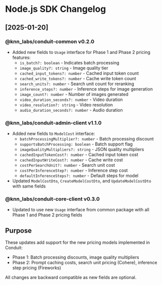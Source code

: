# Node.js SDK Changelog

## [2025-01-20]

### @knn_labs/conduit-common v0.2.0
- Added new fields to `Usage` interface for Phase 1 and Phase 2 pricing features:
  - `is_batch?: boolean` - Indicates batch processing
  - `image_quality?: string` - Image quality tier
  - `cached_input_tokens?: number` - Cached input token count
  - `cached_write_tokens?: number` - Cache write token count
  - `search_units?: number` - Search unit count for reranking
  - `inference_steps?: number` - Inference steps for image generation
  - `image_count?: number` - Number of images generated
  - `video_duration_seconds?: number` - Video duration
  - `video_resolution?: string` - Video resolution
  - `audio_duration_seconds?: number` - Audio duration

### @knn_labs/conduit-admin-client v1.1.0
- Added new fields to `ModelCost` interface:
  - `batchProcessingMultiplier?: number` - Batch processing discount
  - `supportsBatchProcessing: boolean` - Batch support flag
  - `imageQualityMultipliers?: string` - JSON quality multipliers
  - `cachedInputTokenCost?: number` - Cached input token cost
  - `cachedInputWriteCost?: number` - Cache write cost
  - `costPerSearchUnit?: number` - Search unit cost
  - `costPerInferenceStep?: number` - Inference step cost
  - `defaultInferenceSteps?: number` - Default steps for model
- Updated `ModelCostDto`, `CreateModelCostDto`, and `UpdateModelCostDto` with same fields

### @knn_labs/conduit-core-client v0.3.0
- Updated to use new `Usage` interface from common package with all Phase 1 and Phase 2 pricing fields

## Purpose
These updates add support for the new pricing models implemented in Conduit:
- Phase 1: Batch processing discounts, image quality multipliers
- Phase 2: Prompt caching costs, search unit pricing (Cohere), inference step pricing (Fireworks)

All changes are backward compatible as new fields are optional.